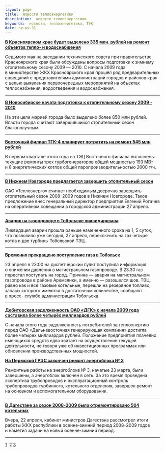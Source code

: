 ```yaml
---
layout: page
title:  Новости теплоэнергетики
description:  новости теплоэнергетики
keywords:  новости, теплоэнергетика, ТЭК
date: ne-ws-31
---
```


[ **В Красноярском крае будет выделено 335 млн. рублей на ремонт объектов
тепло- и водоснабжения**](/news/070509_1.shtml)

Седьмого мая на заседании технического совета при правительстве Красноярского
края были обсуждены вопросы подготовки к зимнему отопительному сезону 2009 —
2010. С начала 2009 года в министерстве ЖКХ Красноярского края прошёл ряд
предварительных совещаний с представителями администраций городов и районов
края с целью выявления первоочередных мероприятий на объектах теплоснабжения,
водоотведения и водоснабжения.

* * *

[ **В Новосибирске начата подготовка к отопительному сезону 2009 -
2010**](/news/300409_2.shtml)

На эти цели мэрией города было выделено более 850 млн рублей. Власти города
считают завершившийся отопительный сезон благополучным.

* * *

[ **Восточный филиал ТГК-4 планирует потратить на ремонт 545 млн
рублей**](/news/300409_1.shtml)

В первом квартале этого года на ТЭЦ Восточного филиала выполнены текущие
ремонты трех турбогенераторов общей мощностью 193 МВт и 8 энергетических
котлов общей паропроизводительностью 2000 т/ч.

* * *

[ **В Нижнем Новгороде предлагается завершить отопительный
сезон**](/news/270409_2.shtml)

ОАО «Теплоэнерго» считает необходимым досрочно завершить отопительный сезон
2008–2009 годов в Нижнем Новгороде. Такое предложение внес генеральный
директор предприятия Евгений Рогачев на оперативном совещании в городской
администрации 27 апреля.

* * *

[ **Авария на газопроводе в Тобольске
ликвидирована**](/news/270409_1.shtml)

Ликвидация аварии прошла раньше намеченного срока на 1, 5 суток, что позволило
уже сегодня, 27 апреля, переключить на газ четыре котла и две турбины
Тобольской ТЭЦ.

* * *

[ **Временно прекращено поступление газа в
Тобольск**](/news/250409_1.shtml)

23 апреля в 23:00 на диспетчерский пульт поступила информация о снижении
давления в магистральном газопроводе. В 23.30 газ перестал поступать на город.
Причина — авария на магистральном газопроводе в районе Аремзянки, а именно —
разошелся шов. ТЭЦ, равно как и все газовые котельные, перешли на резервное
топливо, запасы которого имеются в достаточном количестве, сообщают в пресс-
службе администрации Тобольска.

* * *

[ **Дебиторская задолженность ОАО «ДГК» с начала 2009 года составила более
четырёх миллиардов рублей**](/news/240409_1.shtml)

С начала этого года задолженность потребителей за теплоэнергию перед ОАО
«Дальневосточная генерирующая компания» достигла более четырех миллиардов
рублей. Положение предприятия плачевно: имеющихся средств едва хватает на
осуществление текущей деятельности, не говоря уже об инвестиционных программах
или обновлении производственных мощностей.

[ **На Пермской ГРЭС закончен ремонт энергоблока №
3**](/news/230409_3.shtml)

Ремонтные работы на энергоблоке № 3, начатые 23 марта, были завершены, а
энергоблок включён в сеть. За это время проведена экспертиза трубопроводов и
эксплуатационный контроль трубопроводов турбинного, котельного отделения,
завершен ремонт на основном и вспомогательном оборудовании.

* * *

[ **В Дагестане за сезон 2008-2009 было отремонтировано 504
котельных**](/news/230409_2.shtml)

Вчера, 22 апреля, кабинет министров Дагестана рассмотрел итоги работы ЖКХ
республики в осенне-зимний период 2008–2009 годов и наметил задачи на новый
осенне-зимний период.

* * *

[1](/news.shtml)  2
[3](/news/news230409.shtml)

